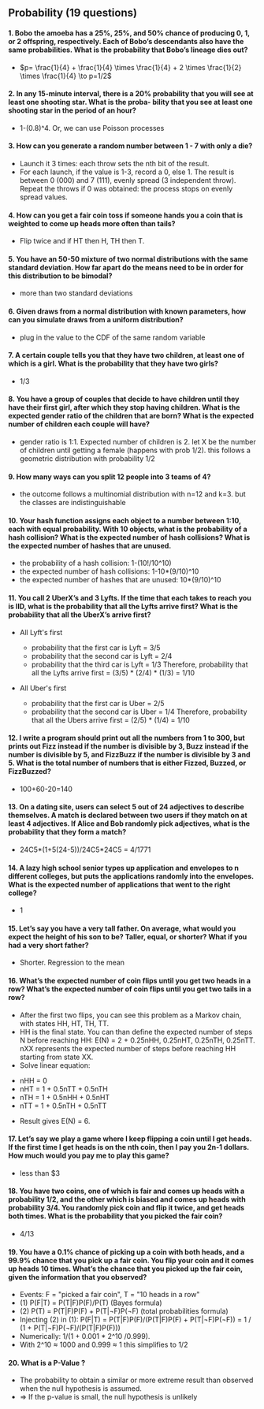 ## Probability (19 questions)


#### 1. Bobo the amoeba has a 25%, 25%, and 50% chance of producing 0, 1, or 2 offspring, respectively. Each of Bobo’s descendants also have the same probabilities. What is the probability that Bobo’s lineage dies out?
  - $p= \frac{1}{4} + \frac{1}{4} \times \frac{1}{4} + 2 \times \frac{1}{2} \times \frac{1}{4} \to p=1/2$
#### 2. In any 15-minute interval, there is a 20% probability that you will see at least one shooting star. What is the proba- bility that you see at least one shooting star in the period of an hour?
  - 1-(0.8)^4. Or, we can use Poisson processes
#### 3. How can you generate a random number between 1 - 7 with only a die?
* Launch it 3 times: each throw sets the nth bit of the result.
* For each launch, if the value is 1-3, record a 0, else 1.
The result is between 0 (000) and 7 (111), evenly spread (3 independent throw). Repeat the throws if 0 was obtained: the process stops on evenly spread values.
#### 4. How can you get a fair coin toss if someone hands you a coin that is weighted to come up heads more often than tails?
  - Flip twice and if HT then H, TH then T.
#### 5. You have an 50-50 mixture of two normal distributions with the same standard deviation. How far apart do the means need to be in order for this distribution to be bimodal?
  - more than two standard deviations
#### 6. Given draws from a normal distribution with known parameters, how can you simulate draws from a uniform distribution?
  - plug in the value to the CDF of the same random variable
#### 7. A certain couple tells you that they have two children, at least one of which is a girl. What is the probability that they have two girls?
  - 1/3
#### 8. You have a group of couples that decide to have children until they have their first girl, after which they stop having children. What is the expected gender ratio of the children that are born? What is the expected number of children each couple will have?
  - gender ratio is 1:1. Expected number of children is 2. let X be the number of children until getting a female (happens with prob 1/2). this follows a geometric distribution with probability 1/2
#### 9. How many ways can you split 12 people into 3 teams of 4?
  - the outcome follows a multinomial distribution with n=12 and k=3. but the classes are indistinguishable
#### 10. Your hash function assigns each object to a number between 1:10, each with equal probability. With 10 objects, what is the probability of a hash collision? What is the expected number of hash collisions? What is the expected number of hashes that are unused.
  - the probability of a hash collision: 1-(10!/10^10)
  - the expected number of hash collisions: 1-10*(9/10)^10
  - the expected number of hashes that are unused: 10*(9/10)^10
#### 11. You call 2 UberX’s and 3 Lyfts. If the time that each takes to reach you is IID, what is the probability that all the Lyfts arrive first? What is the probability that all the UberX’s arrive first?
  - All Lyft's first

    * probability that the first car is Lyft = 3/5
    * probability that the second car is Lyft = 2/4
    * probability that the third car is Lyft = 1/3
    Therefore, probability that all the Lyfts arrive first = (3/5) * (2/4) * (1/3) = 1/10
  - All Uber's first

    * probability that the first car is Uber = 2/5
    * probability that the second car is Uber = 1/4
    Therefore, probability that all the Ubers arrive first = (2/5) * (1/4) = 1/10
#### 12. I write a program should print out all the numbers from 1 to 300, but prints out Fizz instead if the number is divisible by 3, Buzz instead if the number is divisible by 5, and FizzBuzz if the number is divisible by 3 and 5. What is the total number of numbers that is either Fizzed, Buzzed, or FizzBuzzed?
  - 100+60-20=140
#### 13. On a dating site, users can select 5 out of 24 adjectives to describe themselves. A match is declared between two users if they match on at least 4 adjectives. If Alice and Bob randomly pick adjectives, what is the probability that they form a match?
  - 24C5*(1+5(24-5))/24C5*24C5 = 4/1771
#### 14. A lazy high school senior types up application and envelopes to n different colleges, but puts the applications randomly into the envelopes. What is the expected number of applications that went to the right college?
  - 1
#### 15. Let’s say you have a very tall father. On average, what would you expect the height of his son to be? Taller, equal, or shorter? What if you had a very short father?
  - Shorter. Regression to the mean
#### 16. What’s the expected number of coin flips until you get two heads in a row? What’s the expected number of coin flips until you get two tails in a row?
  - After the first two flips, you can see this problem as a Markov chain, with states HH, HT, TH, TT.
  - HH is the final state. You can than define the expected number of steps N before reaching HH: E(N) = 2 + 0.25nHH, 0.25nHT, 0.25nTH, 0.25nTT. nXX represents the expected number of steps before reaching HH starting from state XX.
  - Solve linear equation:
  * nHH = 0
  * nHT = 1 + 0.5nTT + 0.5nTH
  * nTH = 1 + 0.5nHH + 0.5nHT
  * nTT = 1 + 0.5nTH + 0.5nTT
  - Result gives E(N) = 6.
#### 17. Let’s say we play a game where I keep flipping a coin until I get heads. If the first time I get heads is on the nth coin, then I pay you 2n-1 dollars. How much would you pay me to play this game?
  - less than $3
#### 18. You have two coins, one of which is fair and comes up heads with a probability 1/2, and the other which is biased and comes up heads with probability 3/4. You randomly pick coin and flip it twice, and get heads both times. What is the probability that you picked the fair coin?
  - 4/13
#### 19. You have a 0.1% chance of picking up a coin with both heads, and a 99.9% chance that you pick up a fair coin. You flip your coin and it comes up heads 10 times. What’s the chance that you picked up the fair coin, given the information that you observed?
  * Events: F = "picked a fair coin", T = "10 heads in a row"
  * (1) P(F|T) = P(T|F)P(F)/P(T) (Bayes formula)
  * (2) P(T) = P(T|F)P(F) + P(T|¬F)P(¬F) (total probabilities formula)
  * Injecting (2) in (1): P(F|T) = P(T|F)P(F)/(P(T|F)P(F) + P(T|¬F)P(¬F)) = 1 / (1 + P(T|¬F)P(¬F)/(P(T|F)P(F)))
  * Numerically: 1/(1 + 0.001 * 2^10 /0.999).
  * With 2^10 ≈ 1000 and 0.999 ≈ 1 this simplifies to 1/2
#### 20. What is a P-Value ?
  * The probability to obtain a similar or more extreme result than observed when the null hypothesis is assumed.
  * ⇒ If the p-value is small, the null hypothesis is unlikely
